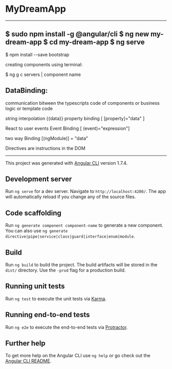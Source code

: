 # MyDreamApp
---------------
$ sudo npm install -g @angular/cli
$ ng new my-dream-app
$ cd my-dream-app
$ ng serve
-------------
$ npm install --save bootstrap




creating components using terminal:

$ ng g c servers
			|
		component name


DataBinding:
---------- 
communication bitween the typescripts code of components or business logic or template code


string interpolation {{data}}
property binding [ [property]="data" ]


React to user events
Event Binding [ (event)="expression"]

two way Binding [(ngModule)] = "data"


Directives are instructions in the DOM






-----------------------------------------------------------------------------------
This project was generated with [Angular CLI](https://github.com/angular/angular-cli) version 1.7.4.

## Development server

Run `ng serve` for a dev server. Navigate to `http://localhost:4200/`. The app will automatically reload if you change any of the source files.

## Code scaffolding

Run `ng generate component component-name` to generate a new component. You can also use `ng generate directive|pipe|service|class|guard|interface|enum|module`.

## Build

Run `ng build` to build the project. The build artifacts will be stored in the `dist/` directory. Use the `-prod` flag for a production build.

## Running unit tests

Run `ng test` to execute the unit tests via [Karma](https://karma-runner.github.io).

## Running end-to-end tests

Run `ng e2e` to execute the end-to-end tests via [Protractor](http://www.protractortest.org/).

## Further help

To get more help on the Angular CLI use `ng help` or go check out the [Angular CLI README](https://github.com/angular/angular-cli/blob/master/README.md).
